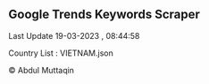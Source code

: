 

## Google Trends Keywords Scraper 
 
Last Update 19-03-2023 , 08:44:58

Country List :
VIETNAM.json



© Abdul Muttaqin 
